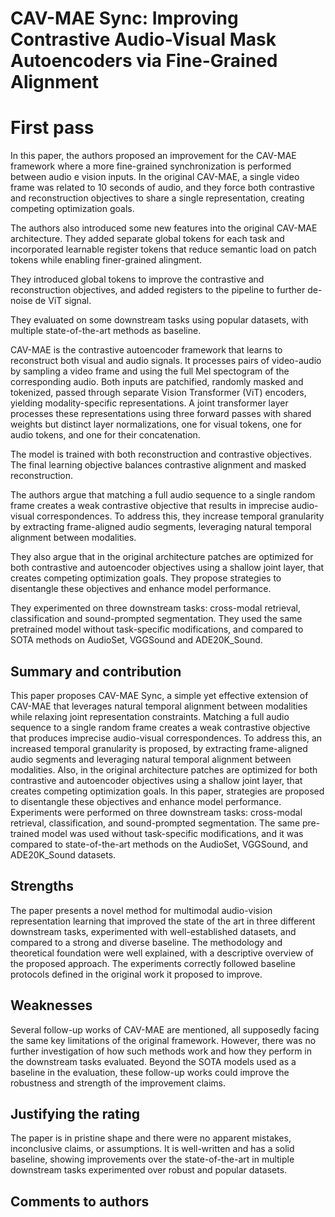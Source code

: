 # CAV-MAE Sync: Improving Contrastive Audio-Visual Mask Autoencoders via Fine-Grained Alignment

# First pass

In this paper, the authors proposed an improvement for the CAV-MAE framework where a more fine-grained synchronization is performed between audio e vision inputs. In the original CAV-MAE, a single video frame was related to 10 seconds of audio, and they force both contrastive and reconstruction objectives to share a single representation, creating competing optimization goals.

The authors also introduced some new features into the original CAV-MAE architecture. They added separate global tokens for each task and incorporated learnable register tokens that reduce semantic load on patch tokens while enabling finer-grained alingment.

They introduced global tokens to improve the contrastive and reconstruction objectives, and added registers to the pipeline to further de-noise de ViT signal.

They evaluated on some downstream tasks using popular datasets, with multiple state-of-the-art methods as baseline.

CAV-MAE is the contrastive autoencoder framework that learns to reconstruct both visual and audio signals. It processes pairs of video-audio by sampling a video frame and using the full Mel spectogram of the corresponding audio. Both inputs are patchified, randomly masked and tokenized, passed through separate Vision Transformer (ViT) encoders, yielding modality-specific representations. A joint transformer layer processes these representations using three forward passes with shared weights but distinct layer normalizations, one for visual tokens, one for audio tokens, and one for their concatenation.

The model is trained with both reconstruction and contrastive objectives. The final learning objective balances contrastive alignment and masked reconstruction.

The authors argue that matching a full audio sequence to a single random frame creates a weak contrastive objective that results in imprecise audio-visual correspondences. To address this, they increase temporal granularity by extracting frame-aligned audio segments, leveraging natural temporal alignment between modalities.

They also argue that in the original architecture patches are optimized for both contrastive and autoencoder objectives using a shallow joint layer, that creates competing optimization goals. They propose strategies to disentangle these objectives and enhance model performance.

They experimented on three downstream tasks: cross-modal retrieval, classification and sound-prompted segmentation. They used the same pretrained model without task-specific modifications, and compared to SOTA methods on AudioSet, VGGSound and ADE20K_Sound.

## Summary and contribution

This paper proposes CAV-MAE Sync, a simple yet effective extension of CAV-MAE that leverages natural temporal alignment between modalities while relaxing joint representation constraints. Matching a full audio sequence to a single random frame creates a weak contrastive objective that produces imprecise audio-visual correspondences. To address this, an increased temporal granularity is proposed, by extracting frame-aligned audio segments and leveraging natural temporal alignment between modalities. Also, in the original architecture patches are optimized for both contrastive and autoencoder objectives using a shallow joint layer, that creates competing optimization goals. In this paper, strategies are proposed to disentangle these objectives and enhance model performance. Experiments were performed on three downstream tasks: cross-modal retrieval, classification, and sound-prompted segmentation. The same pre-trained model was used without task-specific modifications, and it was compared to state-of-the-art methods on the AudioSet, VGGSound, and ADE20K_Sound datasets.
## Strengths

The paper presents a novel method for multimodal audio-vision representation learning that improved the state of the art in three different downstream tasks, experimented with well-established datasets, and compared to a strong and diverse baseline. The methodology and theoretical foundation were well explained, with a descriptive overview of the proposed approach. The experiments correctly followed baseline protocols defined in the original work it proposed to improve.

## Weaknesses

Several follow-up works of CAV-MAE are mentioned, all supposedly facing the same key limitations of the original framework. However, there was no further investigation of how such methods work and how they perform in the downstream tasks evaluated. Beyond the SOTA models used as a baseline in the evaluation, these follow-up works could improve the robustness and strength of the improvement claims.

## Justifying the rating

The paper is in pristine shape and there were no apparent mistakes,  inconclusive claims, or assumptions. It is well-written and has a solid baseline, showing improvements over the state-of-the-art in multiple downstream tasks experimented over robust and popular datasets.
## Comments to authors

